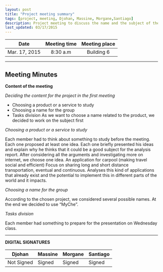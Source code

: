 ```yaml
---
layout: post
title: "Project meeting summary"
tags: [project, meeting, Djohan, Massine, Morgane,Santiago]
description: Project meeting to discuss the name and the subject of the project.
last_updated: 03/17/2015
---
```


|**Date** |**Meeting time**|**Meeting place**
| ------------- |:----------------:|:-------:
|Mar. 17, 2015| 8:30 a.m | Building 6


----------


Meeting Minutes
------

 **Content of the meeting** 

 *Deciding the content for the project in the first meeting*

- Choosing a product or a service to study
- Choosing a name for the group
- Tasks division
As we want to choose a name related to the product, we decided to work on the subject first


*Choosing a product or a service to study*

Each member had to think about something to study before the meeting. Each one proposed at least one idea. 
Each one briefly presented his ideas and explain why he thinks that it could be a good subject for the analysis report.
After considering all the arguments and investigating more on internet, we choose one idea.
An application for carpool (making travel social and efficient)
Focus on sharing long and short distance transportation, eventual and continuous.
Analyses this kind of applications that already exist and the potential to implement this in different parts of the world and it impacts. 

*Choosing a name for the group*

 According to the chosen project, we considered several possible names. At the end we decided to use “MyChe”. 

*Tasks division*

Each member had something to prepare for the presentation on Wednesday class.


----------


**DIGITAL SIGNATURES**

|**Djohan** |**Massine**|**Morgane** |**Santiago**|
| ------------- |---------------- |------------- |----------------|
|Not Signed| Signed| Signed| Signed
